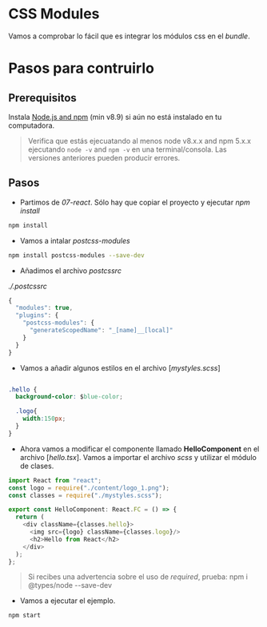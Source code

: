 # CSS Modules

Vamos a comprobar lo fácil que es integrar los módulos css en el _bundle_.

# Pasos para contruirlo

## Prerequisitos

Instala [Node.js and npm](https://nodejs.org/en/) (min v8.9) si aún no está instalado en tu computadora.

> Verifica que estás ejecuatando al menos node v8.x.x and npm 5.x.x ejecutando `node -v` and `npm -v` en una terminal/consola. Las versiones anteriores pueden producir errores.

## Pasos

- Partimos de _07-react_. Sólo hay que copiar el proyecto y ejecutar _npm install_

```bash
npm install
```

- Vamos a intalar _postcss-modules_

```bash
npm install postcss-modules --save-dev
```

- Añadimos el archivo _postcssrc_

_./.postcssrc_

```javascript
{
  "modules": true,
  "plugins": {
    "postcss-modules": {
      "generateScopedName": "_[name]__[local]"
    }
  }
}
```

- Vamos a añadir algunos estilos en el archivo [_mystyles.scss_]

```css

.hello {
  background-color: $blue-color;

  .logo{
    width:150px;
  }
}
```

- Ahora vamos a modificar el componente llamado **HelloComponent** en el archivo [_hello.tsx_]. Vamos a importar el archivo _scss_ y utilizar el módulo de clases.

```javascript
import React from "react";
const logo = require("./content/logo_1.png");
const classes = require("./mystyles.scss");

export const HelloComponent: React.FC = () => {
  return (
    <div className={classes.hello}>
      <img src={logo} className={classes.logo}/>
      <h2>Hello from React</h2>      
    </div>
  );
};
```

> Si recibes una advertencia sobre el uso de _required_, prueba: npm i @types/node --save-dev

- Vamos a ejecutar el ejemplo.

```bash
npm start
```